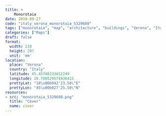 ```yaml
---
title: > 
    Monorotaia
date: 2018-09-27
code: "italy_verona_monorotaia_5329680"
tags: ["monorotaia", "map", "architecture", "buildings", "Verona", "Italy"]
categories: ["Maps"]
draft: false
format:
  width: 210
  height: 297
  unit: 'mm'
location:
  place: "Verona"
  country: "Italy"
  latitude: 45.45708333812249
  longitude: 10.706529574936415
  prettyLat: "10\u00b042'23.50\"E"
  prettyLon: "45\u00b027'25.50\"N"
resources:
- src: "monorotaia_5329680.png"
  title: "Cover"
  name: cover
---
```

